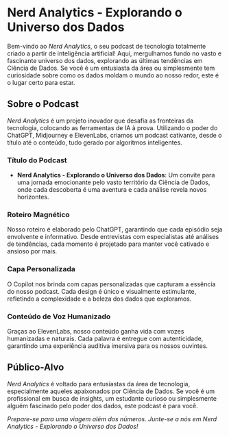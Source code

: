 # Nerd Analytics - Explorando o Universo dos Dados

Bem-vindo ao *Nerd Analytics*, o seu podcast de tecnologia totalmente criado a partir de inteligência artificial! Aqui, mergulhamos fundo no vasto e fascinante universo dos dados, explorando as últimas tendências em Ciência de Dados. Se você é um entusiasta da área ou simplesmente tem curiosidade sobre como os dados moldam o mundo ao nosso redor, este é o lugar certo para estar.

## Sobre o Podcast

*Nerd Analytics* é um projeto inovador que desafia as fronteiras da tecnologia, colocando as ferramentas de IA à prova. Utilizando o poder do ChatGPT, Midjourney e ElevenLabs, criamos um podcast cativante, desde o título até o conteúdo, tudo gerado por algoritmos inteligentes.

### Título do Podcast

- **Nerd Analytics - Explorando o Universo dos Dados**: Um convite para uma jornada emocionante pelo vasto território da Ciência de Dados, onde cada descoberta é uma aventura e cada análise revela novos horizontes.

### Roteiro Magnético

Nosso roteiro é elaborado pelo ChatGPT, garantindo que cada episódio seja envolvente e informativo. Desde entrevistas com especialistas até análises de tendências, cada momento é projetado para manter você cativado e ansioso por mais.

### Capa Personalizada

O Copilot nos brinda com capas personalizadas que capturam a essência do nosso podcast. Cada design é único e visualmente estimulante, refletindo a complexidade e a beleza dos dados que exploramos.

### Conteúdo de Voz Humanizado

Graças ao ElevenLabs, nosso conteúdo ganha vida com vozes humanizadas e naturais. Cada palavra é entregue com autenticidade, garantindo uma experiência auditiva imersiva para os nossos ouvintes.

## Público-Alvo

*Nerd Analytics* é voltado para entusiastas da área de tecnologia, especialmente aqueles apaixonados por Ciência de Dados. Se você é um profissional em busca de insights, um estudante curioso ou simplesmente alguém fascinado pelo poder dos dados, este podcast é para você.


*Prepare-se para uma viagem além dos números. Junte-se a nós em Nerd Analytics - Explorando o Universo dos Dados!*
